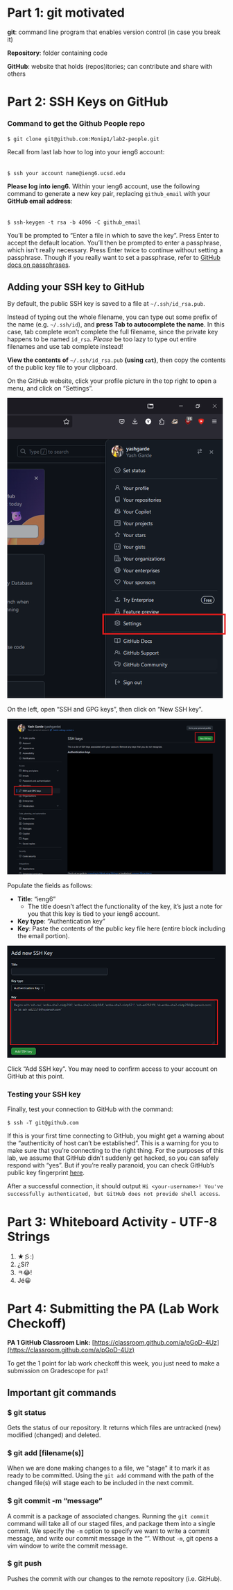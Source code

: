 # Part 1: git motivated
**git**: command line program that enables version control (in case you break it)

**Repository**: folder containing code

**GitHub**: website that holds (repos)itories; can contribute and share with others



# Part 2: SSH Keys on GitHub
### Command to get the Github People repo 
`$ git clone git@github.com:Monip1/lab2-people.git`


Recall from last lab how to log into your ieng6 account:

<code>
$ ssh <span class="code-replace-me" contenteditable>your account name</span>@ieng6.ucsd.edu
</code>

**Please log into ieng6.** Within your ieng6 account, use the following command to generate a new key pair, replacing `github_email` with your **GitHub email address**:

<code>
$ ssh-keygen -t rsa -b 4096 -C <span class="code-replace-me" contenteditable>github_email</span>
</code>

You’ll be prompted to “Enter a file in which to save the key”. Press Enter to accept the default location. You’ll then be prompted to enter a passphrase, which isn’t really necessary. Press Enter twice to continue without setting a passphrase. Though if you really want to set a passphrase, refer to [GitHub docs on passphrases](https://docs.github.com/en/authentication/connecting-to-github-with-ssh/working-with-ssh-key-passphrases).

## Adding your SSH key to GitHub

By default, the public SSH key is saved to a file at `~/.ssh/id_rsa.pub`.

Instead of typing out the whole filename, you can type out some prefix of the name (e.g. `~/.ssh/id`), and **press Tab to autocomplete the name**.
In this case, tab complete won’t complete the full filename, since the private key happens to be named `id_rsa`.
*Please* be too lazy to type out entire filenames and use tab complete instead\!


**View the contents of** `~/.ssh/id_rsa.pub` **(using `cat`)**, then copy the contents of the public key file to your clipboard.

On the GitHub website, click your profile picture in the top right to open a menu, and click on “Settings”.

![Click on Settings in your GitHub account menu](./assets/github_settings.png)

On the left, open “SSH and GPG keys”, then click on “New SSH key”.

![Go to "New SSH key"](./assets/github_ssh.png)

Populate the fields as follows:

* **Title**: “ieng6”
  * The title doesn’t affect the functionality of the key, it’s just a note for you that this key is tied to your ieng6 account.
* **Key type**: “Authentication key”
* **Key**: Paste the contents of the public key file here (entire block including the email portion).

![Go to the "Key" box](./assets/github_add_new_key.png)

Click “Add SSH key”. You may need to confirm access to your account on GitHub at this point.

### Testing your SSH key

Finally, test your connection to GitHub with the command:

```
$ ssh -T git@github.com
```

If this is your first time connecting to GitHub, you might get a warning about the “authenticity of host can’t be established”. This is a warning for you to make sure that you’re connecting to the right thing. For the purposes of this lab, we assume that GitHub didn’t suddenly get hacked, so you can safely respond with “yes”. But if you’re really paranoid, you can check GitHub’s public key fingerprint [here](https://docs.github.com/en/authentication/keeping-your-account-and-data-secure/githubs-ssh-key-fingerprints).

After a successful connection, it should output `Hi <your-username>! You've successfully authenticated, but GitHub does not provide shell access`.

# Part 3: Whiteboard Activity - UTF-8 Strings
1. ★彡:)
2. ¿Sí?
3. ㅋ😂!
4. Jé😀

# Part 4: Submitting the PA (Lab Work Checkoff)

**PA 1 GitHub Classroom Link:** [https://classroom.github.com/a/pGoD-4Uz](https://classroom.github.com/a/pGoD-4Uz)

To get the 1 point for lab work checkoff this week, you just need to make a submission on Gradescope for `pa1`! 

## Important git commands
### $ git status
Gets the status of our repository. It returns which files are untracked (new) modified (changed) and deleted.

###  $ git add [filename(s)]
When we are done making changes to a file, we "stage" it to mark it as ready to be committed. Using the `git add` command with the path of the changed file(s) will stage each to be included in the next commit. 

### $ git commit -m “message”
A commit is a package of associated changes. Running the `git commit` command will take all of our staged files, and package them into a single commit. We specify the `-m` option to specify we want to write a commit message, and write our commit message in the “”. Without `-m`, git opens a vim window to write the commit message.

### $ git push
Pushes the commit with our changes to the remote repository (i.e. GitHub).

